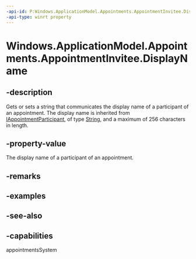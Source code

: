 ```yaml
---
-api-id: P:Windows.ApplicationModel.Appointments.AppointmentInvitee.DisplayName
-api-type: winrt property
---
```


<!-- Property syntax
public string DisplayName { get;  set; }
-->

# Windows.ApplicationModel.Appointments.AppointmentInvitee.DisplayName

## -description
Gets or sets a string that communicates the display name of a participant of an appointment. The display name is inherited from [IAppointmentParticipant](iappointmentparticipant.md), of type [String](https://msdn.microsoft.com/library/system.string.aspx), and a maximum of 256 characters in length.

## -property-value
The display name of a participant of an appointment.

## -remarks

## -examples

## -see-also

## -capabilities
appointmentsSystem
